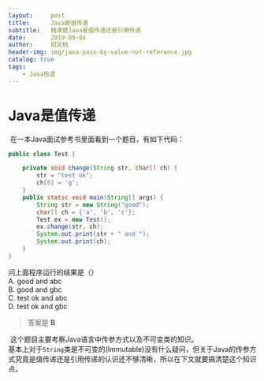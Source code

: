 ```yaml
---
layout:     post
title:      Java是值传递
subtitle:   搞清楚Java是值传递还是引用传递
date:       2019-09-04
author:     招文桃
header-img: img/java-pass-by-value-not-reference.jpg
catalog: true
tags:
    - Java拾遗
---
```


# Java是值传递

​	在一本Java面试参考书里面看到一个题目，有如下代码：

```java
public class Test {

    private void change(String str, char[] ch) {
        str = "test ok";
        ch[0] = 'g';
    }
    public static void main(String[] args) {
        String str = new String("good");
        char[] ch = {'a', 'b', 'c'};
        Test ex = new Test();
        ex.change(str, ch);
        System.out.print(str + " and ");
        System.out.print(ch);
    }
}
```

问上面程序运行的结果是（）  
A. good and abc  
B. good and gbc  
C. test ok and abc  
D. test ok and gbc  
> 答案是 **B**


​	这个题目主要考察Java语言中传参方式以及不可变类的知识。  
​	基本上对于`String`类是不可变的(Immutable)没有什么疑问，但关于Java的传参方式究竟是值传递还是引用传递的认识还不够清晰，所以在下文就要搞清楚这个知识点。
